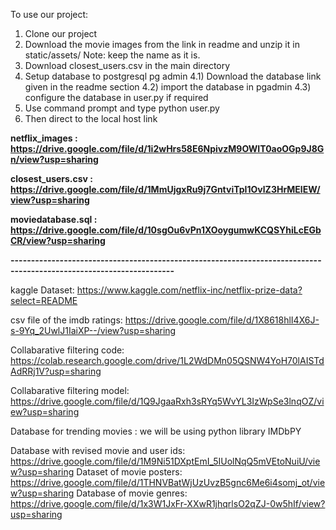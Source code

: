 To use our project:
1)	Clone our project
2)	Download the movie images from the link in readme and unzip it in static/assets/ Note: keep the name as it is.
3)	Download closest_users.csv in the main directory
4)	Setup database to postgresql pg admin
  4.1) Download the database link given in the readme section
  4.2) import the database in pgadmin
  4.3) configure the database in user.py if required
5)	Use command prompt and type python user.py
6)	Then direct to the local host link

**netflix_images : https://drive.google.com/file/d/1i2wHrs58E6NpivzM9OWIT0aoOGp9J8Gn/view?usp=sharing**

**closest_users.csv : https://drive.google.com/file/d/1MmUjgxRu9j7GntviTpI1OvlZ3HrMElEW/view?usp=sharing**

**moviedatabase.sql : https://drive.google.com/file/d/10sgOu6vPn1XOoygumwKCQSYhiLcEGbCR/view?usp=sharing**

**--------------------------------------------------------------------------------------------------------------------**






kaggle Dataset: https://www.kaggle.com/netflix-inc/netflix-prize-data?select=README

csv file of the imdb ratings:
https://drive.google.com/file/d/1X8618hlI4X6J-s-9Yq_2UwlJ1IaiXP--/view?usp=sharing

Collabarative filtering code: https://colab.research.google.com/drive/1L2WdDMn05QSNW4YoH70lAISTdAdRRj1V?usp=sharing

Collabarative filtering model: https://drive.google.com/file/d/1Q9JgaaRxh3sRYq5WvYL3IzWpSe3lnqOZ/view?usp=sharing


Database for trending movies : we will be using python library IMDbPY


Database with revised movie and user ids: https://drive.google.com/file/d/1M9Ni51DXptEmI_5IUolNqQ5mVEtoNuiU/view?usp=sharing
Dataset of movie posters: https://drive.google.com/file/d/1THNVBatWjUzUvzB5gnc6Me6i4somj_ot/view?usp=sharing
Database of movie genres: https://drive.google.com/file/d/1x3W1JxFr-XXwR1jhqrlsO2qZJ-0w5hIf/view?usp=sharing
